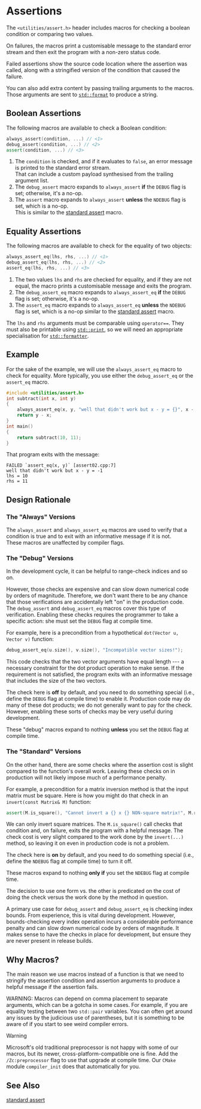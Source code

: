 # Assertions

The `<utilities/assert.h>` header includes macros for checking a boolean condition or comparing two values.

On failures, the macros print a customisable message to the standard error stream and then exit the program with a non-zero status code.

Failed assertions show the source code location where the assertion was called, along with a stringified version of the condition that caused the failure.

You can also add extra content by passing trailing arguments to the macros.
Those arguments are sent to [`std::format`] to produce a string.

## Boolean Assertions

The following macros are available to check a Boolean condition:

```cpp
always_assert(condition, ...) // <1>
debug_assert(condition, ...) // <2>
assert(condition, ...) // <3>
```

1. The `condition` is checked, and if it evaluates to `false`, an error message is printed to the standard error stream. <br> That can include a custom payload synthesised from the trailing argument list.
2. The `debug_assert` macro expands to `always_assert` **if** the `DEBUG` flag is set; otherwise, it's a no-op.
3. The `assert` macro expands to `always_assert` **unless** the `NDEBUG` flag is set, which is a no-op. <br>This is similar to the [standard assert] macro.

## Equality Assertions

The following macros are available to check for the equality of two objects:

```cpp
always_assert_eq(lhs, rhs, ...) // <1>
debug_assert_eq(lhs, rhs, ...) // <2>
assert_eq(lhs, rhs, ...) // <3>
```

1. The two values `lhs` and `rhs` are checked for equality, and if they are not equal, the macro prints a customisable message and exits the program.
2. The `debug_assert_eq` macro expands to `always_assert_eq` **if** the `DEBUG` flag is set; otherwise, it's a no-op.
3. The `assert_eq` macro expands to `always_assert_eq` **unless** the `NDEBUG` flag is set, which is a no-op similar to the [standard assert] macro.

The `lhs` and `rhs` arguments must be comparable using `operator==`.
They must also be printable using [`std::print`], so we will need an appropriate specialisation for [`std::formatter`].

## Example

For the sake of the example, we will use the `always_assert_eq` macro to check for equality.
More typically, you use either the `debug_assert_eq` or the `assert_eq` macro.

```cpp
#include <utilities/assert.h>
int subtract(int x, int y)
{
    always_assert_eq(x, y, "well that didn't work but x - y = {}", x - y);
    return y - x;
}
int main()
{
    return subtract(10, 11);
}
```

That program exits with the message:

```text
FAILED `assert_eq(x, y)` [assert02.cpp:7]
well that didn't work but x - y = -1
lhs = 10
rhs = 11
```

## Design Rationale

### The "Always" Versions

The `always_assert` and `always_assert_eq` macros are used to verify that a condition is true and to exit with an informative message if it is not. <br>
These macros are unaffected by compiler flags.

### The "Debug" Versions

In the development cycle, it can be helpful to range-check indices and so on.

However, those checks are expensive and can slow down numerical code by orders of magnitude.
Therefore, we don't want there to be any chance that those verifications are accidentally left "on" in the production code.
The `debug_assert` and `debug_assert_eq` macros cover this type of verification.
Enabling these checks requires the programmer to take a specific action: she must set the `DEBUG` flag at compile time.

For example, here is a precondition from a hypothetical `dot(Vector u, Vector v)` function:

```cpp
debug_assert_eq(u.size(), v.size(), "Incompatible vector sizes!");
```

This code checks that the two vector arguments have equal length --- a necessary constraint for the dot product operation to make sense.
If the requirement is not satisfied, the program exits with an informative message that includes the size of the two vectors.

The check here is **off** by default, and you need to do something special (i.e., define the `DEBUG` flag at compile time) to enable it.
Production code may do many of these dot products; we do not generally want to pay for the check.
However, enabling these sorts of checks may be very useful during development.

These "debug" macros expand to nothing **unless** you set the `DEBUG` flag at compile time.

### The "Standard" Versions

On the other hand, there are some checks where the assertion cost is slight compared to the function's overall work.
Leaving these checks on in production will not likely impose much of a performance penalty.

For example, a precondition for a matrix inversion method is that the input matrix must be square.
Here is how you might do that check in an `invert(const Matrix& M)` function:

```cpp
assert(M.is_square(), "Cannot invert a {} x {} NON-square matrix!", M.rows(), M.cols());
```

We can only invert square matrices.
The `M.is_square()` call checks that condition and, on failure, exits the program with a helpful message.
The check cost is very slight compared to the work done by the `invert(...)` method, so leaving it on even in production code is not a problem.

The check here is **on** by default, and you need to do something special (i.e., define the `NDEBUG` flag at compile time) to turn it off.

These macros expand to nothing **only if** you set the `NDEBUG` flag at compile time.

The decision to use one form vs. the other is predicated on the cost of doing the check versus the work done by the method in question.

A primary use case for `debug_assert` and `debug_assert_eq` is checking index bounds.
From experience, this is vital during development.
However, bounds-checking every index operation incurs a considerable performance penalty and can slow down numerical code by orders of magnitude.
It makes sense to have the checks in place for development, but ensure they are never present in release builds.

## Why Macros?

The main reason we use macros instead of a function is that we need to stringify the assertion condition and assertion arguments to produce a helpful message if the assertion fails.

WARNING: Macros can depend on comma placement to separate arguments, which can be a gotcha in some cases.
For example, if you are equality testing between two `std::pair` variables.
You can often get around any issues by the judicious use of parentheses, but it is something to be aware of if you start to see weird compiler errors.

> [!WARNING]
> Microsoft's old traditional preprocessor is not happy with some of our macros, but its newer, cross-platform-compatible one is fine.
> Add the `/Zc:preprocessor` flag to use that upgrade at compile time.
> Our `CMake` module `compiler_init` does that automatically for you.

## See Also

[standard assert]

<!-- Reference Links -->

[standard assert]: https://en.cppreference.com/w/cpp/error/assert.html
[`std::format`]: https://en.cppreference.com/w/cpp/utility/format/format
[`std::formatter`]: https://en.cppreference.com/w/cpp/utility/format/formatter
[`std::print`]: https://en.cppreference.com/w/cpp/io/print.html
